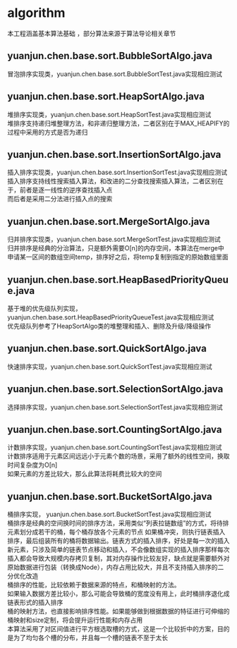 # algorithm
本工程涵盖基本算法基础 ，部分算法来源于算法导论相关章节

## yuanjun.chen.base.sort.BubbleSortAlgo.java
冒泡排序实现类，yuanjun.chen.base.sort.BubbleSortTest.java实现相应测试

## yuanjun.chen.base.sort.HeapSortAlgo.java
堆排序实现类，yuanjun.chen.base.sort.HeapSortTest.java实现相应测试  
堆排序支持递归堆整理方法，和非递归整理方法，二者区别在于MAX_HEAPIFY的过程中采用的方式是否为递归  

## yuanjun.chen.base.sort.InsertionSortAlgo.java
插入排序实现类，yuanjun.chen.base.sort.InsertionSortTest.java实现相应测试  
插入排序支持线性搜索插入算法，和改进的二分查找搜索插入算法，二者区别在于，前者是逐一线性的逆序查找插入点  
而后者是采用二分法进行插入点的搜索  

## yuanjun.chen.base.sort.MergeSortAlgo.java
归并排序实现类，yuanjun.chen.base.sort.MergeSortTest.java实现相应测试  
归并排序是经典的分治算法，只是额外需要O[n]的内存空间，本算法在merge中申请某一区间的数组空间temp，排序好之后，将temp复制到指定的原始数组里面  

## yuanjun.chen.base.sort.HeapBasedPriorityQueue.java
基于堆的优先级队列实现，yuanjun.chen.base.sort.HeapBasedPriorityQueueTest.java实现相应测试  
优先级队列参考了HeapSortAlgo类的堆整理和插入、删除及升级/降级操作   

## yuanjun.chen.base.sort.QuickSortAlgo.java
快速排序实现，yuanjun.chen.base.sort.QuickSortTest.java实现相应测试  

## yuanjun.chen.base.sort.SelectionSortAlgo.java
选择排序实现，yuanjun.chen.base.sort.SelectionSortTest.java实现相应测试    

## yuanjun.chen.base.sort.CountingSortAlgo.java
计数排序实现，yuanjun.chen.base.sort.CountingSortTest.java实现相应测试  
计数排序适用于元素区间远远小于元素个数的场景，采用了额外的线性空间，换取时间复杂度为O[n]  
如果元素的方差比较大，那么此算法将耗费比较大的空间  

## yuanjun.chen.base.sort.BucketSortAlgo.java
桶排序实现，  yuanjun.chen.base.sort.BucketSortTest.java实现相应测试  
桶排序是经典的空间换时间的排序方法，采用类似“列表拉链数组”的方式，将待排元素划分成若干的桶，每个桶存放各个元素的节点
如果桶冲突，则执行链表插入排序，最后组装所有的桶将数据输出。链表方式的插入排序，好处是每一次的插入新元素，只涉及简单的链表节点移动和插入，不会像数组实现的插入排序那样每次插入都会导致大规模内存拷贝复制，其对内存操作比较友好，缺点就是需要额外对原始数据进行包装（转换成Node），内存占用比较大，并且不支持插入排序的二分优化改造  
桶排序的性能，比较依赖于数据来源的特点，和桶映射的方法。  
如果输入数据方差比较小，那么可能会导致桶的宽度没有用上，此时桶排序退化成链表形式的插入排序  
桶的映射方法，也直接影响排序性能。如果能够做到根据数据的特征进行可伸缩的桶映射和size定制，将会提升运行性能和内存占用  
本算法采用了对区间值进行平方根选取槽的方式，这是一个比较折中的方案，目的是为了均匀各个槽的分布，并且每一个槽的链表不至于太长  



